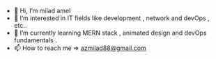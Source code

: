- 👋 Hi, I’m milad amel
- 👀 I’m interested in IT fields like development , network and devOps , etc..  
- 🌱 I’m currently learning MERN stack , animated design and devOps fundamentals .
- 📫 How to reach me => azmilad88@gmail.com

<!---
miladamel/miladamel is a ✨ special ✨ repository because its `README.md` (this file) appears on your GitHub profile.
You can click the Preview link to take a look at your changes.
--->

